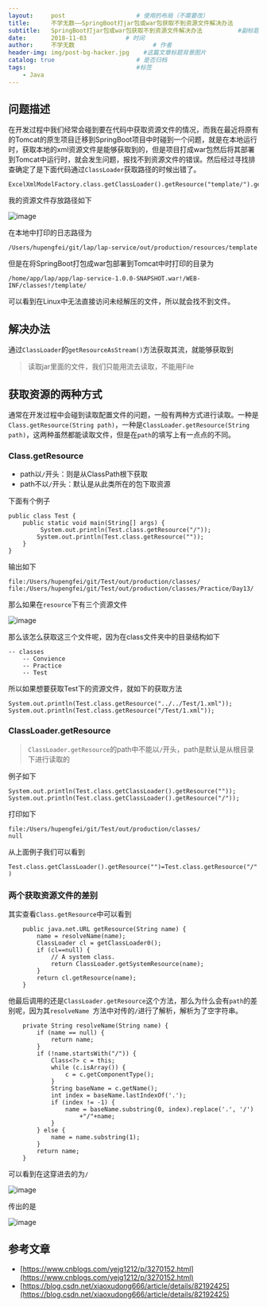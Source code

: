 ```yaml
---
layout:     post                    # 使用的布局（不需要改）
title:      不学无数——SpringBoot打jar包或war包获取不到资源文件解决办法        # 标题
subtitle:   SpringBoot打jar包或war包获取不到资源文件解决办法          #副标题
date:       2018-11-03           # 时间
author:     不学无数                      # 作者
header-img: img/post-bg-hacker.jpg    #这篇文章标题背景图片
catalog: true                       # 是否归档
tags:                               #标签
    - Java
---
```


## 问题描述

在开发过程中我们经常会碰到要在代码中获取资源文件的情况，而我在最近将原有的Tomcat的原生项目迁移到SpringBoot项目中时碰到一个问题，就是在本地运行时，获取本地的xml资源文件是能够获取到的，但是项目打成war包然后将其部署到Tomcat中运行时，就会发生问题，报找不到资源文件的错误。然后经过寻找排查确定了是下面代码通过`ClassLoader`获取路径的时候出错了。

```
ExcelXmlModelFactory.class.getClassLoader().getResource("template/").getPath()

```
我的资源文件存放路径如下

![image](http://upload-images.jianshu.io/upload_images/13146186-e6ae2e069cb49a80.jpg?imageMogr2/auto-orient/strip%7CimageView2/2/w/1240)

在本地中打印的日志路径为

```
/Users/hupengfei/git/lap/lap-service/out/production/resources/template

```

但是在将SpringBoot打包成war包部署到Tomcat中时打印的目录为

```
/home/app/lap/app/lap-service-1.0.0-SNAPSHOT.war!/WEB-INF/classes!/template/

```
可以看到在Linux中无法直接访问未经解压的文件，所以就会找不到文件。

## 解决办法

通过`ClassLoader`的`getResourceAsStream()`方法获取其流，就能够获取到

> 读取jar里面的文件，我们只能用流去读取，不能用File

## 获取资源的两种方式

通常在开发过程中会碰到读取配置文件的问题，一般有两种方式进行读取。一种是`Class.getResource(String path)`，一种是`ClassLoader.getResource(String path)`，这两种虽然都能读取文件，但是在`path`的填写上有一点点的不同。

### Class.getResource

* path以`/`开头：则是从ClassPath根下获取
* path不以`/`开头：默认是从此类所在的包下取资源

下面有个例子

```
public class Test {
    public static void main(String[] args) {
    	 System.out.println(Test.class.getResource("/"));
        System.out.println(Test.class.getResource(""));
    }
}

```

输出如下

```
file:/Users/hupengfei/git/Test/out/production/classes/
file:/Users/hupengfei/git/Test/out/production/classes/Practice/Day13/
```

那么如果在`resource`下有三个资源文件

![image](http://upload-images.jianshu.io/upload_images/13146186-6f0fc01fa8909a04.jpg?imageMogr2/auto-orient/strip%7CimageView2/2/w/1240)

那么该怎么获取这三个文件呢，因为在class文件夹中的目录结构如下

```
-- classes
	-- Convience
	-- Practice
	-- Test
```
所以如果想要获取Test下的资源文件，就如下的获取方法

```
System.out.println(Test.class.getResource("../../Test/1.xml"));
System.out.println(Test.class.getResource("/Test/1.xml"));
```

### ClassLoader.getResource

> `ClassLoader.getResource`的path中不能以`/`开头，path是默认是从根目录下进行读取的

例子如下

```
System.out.println(Test.class.getClassLoader().getResource(""));
System.out.println(Test.class.getClassLoader().getResource("/"));
```
打印如下

```
file:/Users/hupengfei/git/Test/out/production/classes/
null
```
从上面例子我们可以看到

`Test.class.getClassLoader().getResource("")=Test.class.getResource("/")`

### 两个获取资源文件的差别

其实查看`Class.getResource`中可以看到

```
	public java.net.URL getResource(String name) {
        name = resolveName(name);
        ClassLoader cl = getClassLoader0();
        if (cl==null) {
            // A system class.
            return ClassLoader.getSystemResource(name);
        }
        return cl.getResource(name);
    }

```

他最后调用的还是`ClassLoader.getResource`这个方法，那么为什么会有`path`的差别呢，因为其`resolveName `方法中对传的`/`进行了解析，解析为了空字符串。

```
    private String resolveName(String name) {
        if (name == null) {
            return name;
        }
        if (!name.startsWith("/")) {
            Class<?> c = this;
            while (c.isArray()) {
                c = c.getComponentType();
            }
            String baseName = c.getName();
            int index = baseName.lastIndexOf('.');
            if (index != -1) {
                name = baseName.substring(0, index).replace('.', '/')
                    +"/"+name;
            }
        } else {
            name = name.substring(1);
        }
        return name;
    }

```
可以看到在这穿进去的为`/`

![image](http://upload-images.jianshu.io/upload_images/13146186-de65495e37d217b1.jpg?imageMogr2/auto-orient/strip%7CimageView2/2/w/1240)

传出的是

![image](http://upload-images.jianshu.io/upload_images/13146186-7ac677c9c08a923f.jpg?imageMogr2/auto-orient/strip%7CimageView2/2/w/1240)


## 参考文章

* [https://www.cnblogs.com/yejg1212/p/3270152.html](https://www.cnblogs.com/yejg1212/p/3270152.html)
* [https://blog.csdn.net/xiaoxudong666/article/details/82192425](https://blog.csdn.net/xiaoxudong666/article/details/82192425)







